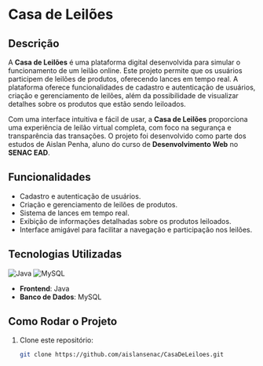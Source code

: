 # Casa de Leilões

## Descrição

A **Casa de Leilões** é uma plataforma digital desenvolvida para simular o funcionamento de um leilão online. Este projeto permite que os usuários participem de leilões de produtos, oferecendo lances em tempo real. A plataforma oferece funcionalidades de cadastro e autenticação de usuários, criação e gerenciamento de leilões, além da possibilidade de visualizar detalhes sobre os produtos que estão sendo leiloados.

Com uma interface intuitiva e fácil de usar, a **Casa de Leilões** proporciona uma experiência de leilão virtual completa, com foco na segurança e transparência das transações. O projeto foi desenvolvido como parte dos estudos de Aislan Penha, aluno do curso de **Desenvolvimento Web** no **SENAC EAD**.

## Funcionalidades

- Cadastro e autenticação de usuários.
- Criação e gerenciamento de leilões de produtos.
- Sistema de lances em tempo real.
- Exibição de informações detalhadas sobre os produtos leiloados.
- Interface amigável para facilitar a navegação e participação nos leilões.

## Tecnologias Utilizadas
![Java](https://img.shields.io/badge/Java-007396?style=for-the-badge&logo=java&logoColor=white) ![MySQL](https://img.shields.io/badge/MySQL-4479A1?style=for-the-badge&logo=mysql&logoColor=white)

- **Frontend**: Java
- **Banco de Dados**: MySQL

## Como Rodar o Projeto

1. Clone este repositório:
   ```bash
   git clone https://github.com/aislansenac/CasaDeLeiloes.git
